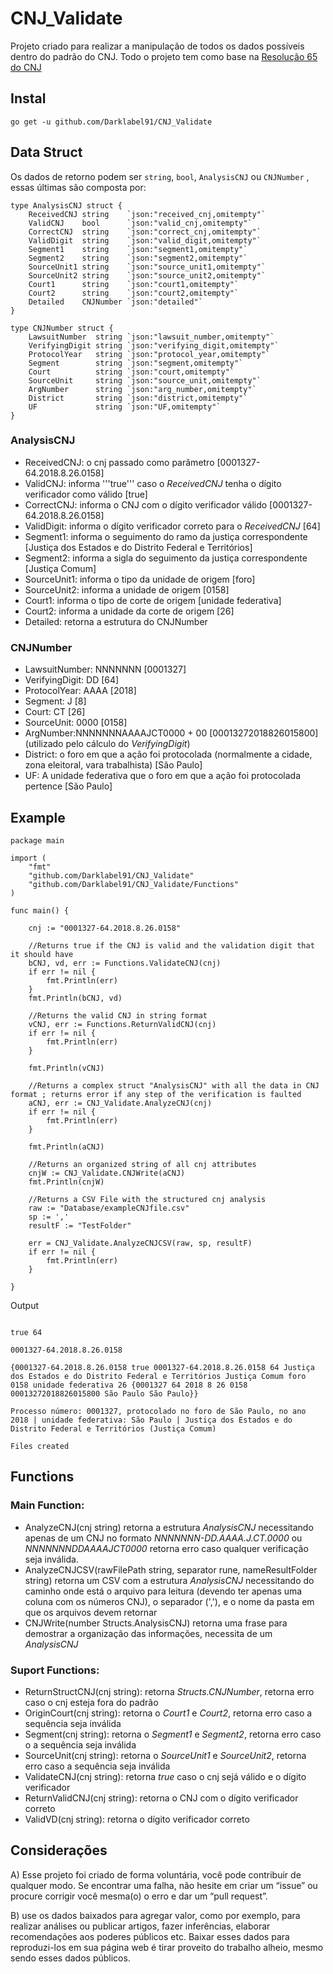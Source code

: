 # CNJ_Validate
Projeto criado para realizar a manipulação de todos os dados possíveis dentro do padrão do CNJ. Todo o projeto tem como base na [Resolução 65 do CNJ](https://atos.cnj.jus.br/files/resolucao_comp_65_16122008_26032019140041.pdf)

## Instal
``` go get -u github.com/Darklabel91/CNJ_Validate ```

## Data Struct
Os dados de retorno podem ser ```string```, ```bool```, ```AnalysisCNJ``` ou ```CNJNumber``` , essas últimas são composta por:

``` 
type AnalysisCNJ struct {
	ReceivedCNJ string    `json:"received_cnj,omitempty"`
	ValidCNJ    bool      `json:"valid_cnj,omitempty"`
	CorrectCNJ  string    `json:"correct_cnj,omitempty"`
	ValidDigit  string    `json:"valid_digit,omitempty"`
	Segment1    string    `json:"segment1,omitempty"`
	Segment2    string    `json:"segment2,omitempty"`
	SourceUnit1 string    `json:"source_unit1,omitempty"`
	SourceUnit2 string    `json:"source_unit2,omitempty"`
	Court1      string    `json:"court1,omitempty"`
	Court2      string    `json:"court2,omitempty"`
	Detailed    CNJNumber `json:"detailed"`
}

type CNJNumber struct {
	LawsuitNumber  string `json:"lawsuit_number,omitempty"`
	VerifyingDigit string `json:"verifying_digit,omitempty"`
	ProtocolYear   string `json:"protocol_year,omitempty"`
	Segment        string `json:"segment,omitempty"`
	Court          string `json:"court,omitempty"`
	SourceUnit     string `json:"source_unit,omitempty"`
	ArgNumber      string `json:"arg_number,omitempty"`
	District       string `json:"district,omitempty"`
	UF             string `json:"UF,omitempty"`
}
```
### AnalysisCNJ
- ReceivedCNJ: o cnj passado como parâmetro [0001327-64.2018.8.26.0158]
- ValidCNJ: informa '''true''' caso o *ReceivedCNJ* tenha o dígito verificador como válido [true]
- CorrectCNJ: informa o CNJ com o dígito verificador válido [0001327-64.2018.8.26.0158]
- ValidDigit: informa o dígito verificador correto para o *ReceivedCNJ* [64]
- Segment1: informa o seguimento do ramo da justiça correspondente [Justiça dos Estados e do Distrito Federal e Territórios]
- Segment2: informa a sigla do seguimento da justiça correspondente [Justiça Comum]
- SourceUnit1: informa o tipo da unidade de origem [foro]
- SourceUnit2: informa a unidade de origem [0158]
- Court1: informa o tipo de corte de origem [unidade federativa]
- Court2: informa a unidade da corte de origem [26]
- Detailed: retorna a estrutura do CNJNumber

### CNJNumber
- LawsuitNumber: NNNNNNN [0001327]
- VerifyingDigit: DD [64]
- ProtocolYear: AAAA [2018]
- Segment: J [8]
- Court: CT [26]
- SourceUnit: 0000 [0158]
- ArgNumber:NNNNNNNAAAAJCT0000 + 00 [00013272018826015800] (utilizado pelo cálculo do *VerifyingDigit*)
- District: o foro em que a ação foi protocolada (normalmente a cidade, zona eleitoral, vara trabalhista) [São Paulo]
- UF: A unidade federativa que o foro em que a ação foi protocolada pertence [São Paulo] 


## Example

``` 
package main

import (
	"fmt"
	"github.com/Darklabel91/CNJ_Validate"
	"github.com/Darklabel91/CNJ_Validate/Functions"
)

func main() {

	cnj := "0001327-64.2018.8.26.0158"

	//Returns true if the CNJ is valid and the validation digit that it should have
	bCNJ, vd, err := Functions.ValidateCNJ(cnj)
	if err != nil {
		fmt.Println(err)
	}
	fmt.Println(bCNJ, vd)

	//Returns the valid CNJ in string format
	vCNJ, err := Functions.ReturnValidCNJ(cnj)
	if err != nil {
		fmt.Println(err)
	}

	fmt.Println(vCNJ)

	//Returns a complex struct "AnalysisCNJ" with all the data in CNJ format ; returns error if any step of the verification is faulted
	aCNJ, err := CNJ_Validate.AnalyzeCNJ(cnj)
	if err != nil {
		fmt.Println(err)
	}

	fmt.Println(aCNJ)

	//Returns an organized string of all cnj attributes
	cnjW := CNJ_Validate.CNJWrite(aCNJ)
	fmt.Println(cnjW)

	//Returns a CSV File with the structured cnj analysis
	raw := "Database/exampleCNJfile.csv"
	sp := ','
	resultF := "TestFolder"

	err = CNJ_Validate.AnalyzeCNJCSV(raw, sp, resultF)
	if err != nil {
		fmt.Println(err)
	}

}

 ```
 Output
 ``` 
 
true 64

0001327-64.2018.8.26.0158

{0001327-64.2018.8.26.0158 true 0001327-64.2018.8.26.0158 64 Justiça dos Estados e do Distrito Federal e Territórios Justiça Comum foro 0158 unidade federativa 26 {0001327 64 2018 8 26 0158 00013272018826015800 São Paulo São Paulo}}

Processo número: 0001327, protocolado no foro de São Paulo, no ano 2018 | unidade federativa: São Paulo | Justiça dos Estados e do Distrito Federal e Territórios (Justiça Comum)

Files created
 ```
 
 ## Functions

### Main Function:
- AnalyzeCNJ(cnj string) retorna a estrutura *AnalysisCNJ* necessitando apenas de um CNJ no formato *NNNNNNN-DD.AAAA.J.CT.0000* ou *NNNNNNNDDAAAAJCT0000* retorna erro caso qualquer verificação seja inválida.
- AnalyzeCNJCSV(rawFilePath string, separator rune, nameResultFolder string) retorna um CSV com a estrutura *AnalysisCNJ* necessitando do caminho onde está o arquivo para leitura (devendo ter apenas uma coluna com os números CNJ), o separador (','), e o nome da pasta em que os arquivos devem retornar
- CNJWrite(number Structs.AnalysisCNJ) retorna uma frase para demostrar a organização das informações, necessita de um *AnalysisCNJ*

### Suport Functions:
- ReturnStructCNJ(cnj string): retorna *Structs.CNJNumber*, retorna erro caso o cnj esteja fora do padrão
- OriginCourt(cnj string): retorna o *Court1* e *Court2*, retorna erro caso a sequência seja inválida
- Segment(cnj string): retorna o *Segment1* e *Segment2*, retorna erro caso o a sequência seja inválida
- SourceUnit(cnj string): retorna o *SourceUnit1* e *SourceUnit2*, retorna erro caso a sequência seja inválida
- ValidateCNJ(cnj string): retorna *true* caso o cnj sejá válido e o dígito verificador
- ReturnValidCNJ(cnj string): retorna o CNJ com o dígito verificador correto
- ValidVD(cnj string): retorna o dígito verificador correto

## Considerações
A) Esse projeto foi criado de forma voluntária, você pode contribuir de qualquer modo. Se encontrar uma falha, não hesite em criar um “issue” ou  procure corrigir você mesma(o) o erro e dar um “pull request”.

B) use os dados baixados para agregar valor, como por exemplo, para realizar análises ou publicar artigos, fazer inferências, elaborar recomendações aos poderes públicos etc. Baixar esses dados para reproduzi-los em sua página web é tirar proveito do trabalho alheio, mesmo sendo esses dados públicos.
